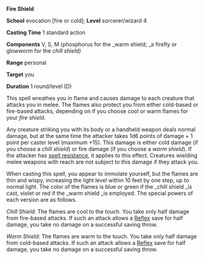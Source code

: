  **Fire Shield**

**School** evocation [fire or cold]; **Level** sorcerer/wizard 4

**Casting Time** 1 standard action

**Components** V, S, M (phosphorus for the _warm shield; _a firefly or glowworm for the _chill shield)_

**Range** personal

**Target** you

**Duration** 1 round/level (D)

This spell wreathes you in flame and causes damage to each creature that attacks you in melee. The flames also protect you from either cold-based or fire-based attacks, depending on if you choose cool or warm flames for your _fire shield_.

Any creature striking you with its body or a handheld weapon deals normal damage, but at the same time the attacker takes 1d6 points of damage + 1 point per caster level (maximum +15). This damage is either cold damage (if you choose a _chill shield_) or fire damage (if you choose a _warm shield_). If the attacker has [spell resistance](../glossary.html#_spell-resistance), it applies to this effect. Creatures wielding melee weapons with reach are not subject to this damage if they attack you.

When casting this spell, you appear to immolate yourself, but the flames are thin and wispy, increasing the light level within 10 feet by one step, up to normal light. The color of the flames is blue or green if the _chill shield _is cast, violet or red if the _warm shield _is employed. The special powers of each version are as follows.

_Chill Shield_: The flames are cool to the touch. You take only half damage from fire-based attacks. If such an attack allows a [Reflex](../combat.html#_reflex) save for half damage, you take no damage on a successful saving throw.

_Warm Shield_: The flames are warm to the touch. You take only half damage from cold-based attacks. If such an attack allows a [Reflex](../combat.html#_reflex) save for half damage, you take no damage on a successful saving throw.

